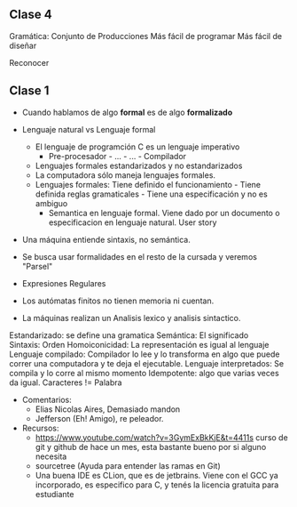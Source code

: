 ## Clase 4

Gramática: Conjunto de Producciones
Más fácil de programar
Más fácil de diseñar

Reconocer

## Clase 1

- Cuando hablamos de algo **formal** es de algo **formalizado**

- Lenguaje natural vs Lenguaje formal
	- El lenguaje de programción C es un lenguaje imperativo
		- Pre-procesador - ... - ... - Compilador
	- Lenguajes formales estandarizados y no estandarizados
	- La computadora sólo maneja lenguajes formales.
	- Lenguajes formales: Tiene definido el funcionamiento - Tiene definida reglas gramaticales - Tiene una especificación y no es ambiguo
		- Semantica en lenguaje formal. Viene dado por un documento o especificacion en lenguaje natural.
User story

- Una máquina entiende sintaxis, no semántica.

- Se busca usar formalidades en el resto de la cursada y veremos "Parsel"
- Expresiones Regulares
- Los autómatas finitos no tienen memoria ni cuentan.


- La máquinas realizan un Analisis lexico y analisis sintactico.

Estandarizado: se define una gramatica
Semántica: El significado  
Sintaxis: Orden 
Homoiconicidad: La representación es igual al lenguaje
Lenguaje compilado: Compilador lo lee y lo transforma en algo que puede correr una computadora y te deja el ejecutable.
Lenguaje interpretados: Se compila y lo corre al mismo momento
Idempotente: algo que varias veces da igual.
Caracteres != Palabra


- Comentarios:
	- Elias Nicolas Aires, Demasiado mandon
	- Jefferson (Eh! Amigo), re peleador.
- Recursos:
	- https://www.youtube.com/watch?v=3GymExBkKjE&t=4411s curso de git y github de hace un mes, esta bastante bueno por si alguno necesita
	- sourcetree (Ayuda para entender las ramas en Git)
	- Una buena IDE es CLion, que es de jetbrains. Viene con el GCC ya incorporado, es especifico para C, y tenés la licencia gratuita para estudiante





